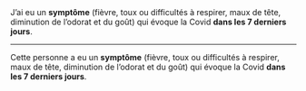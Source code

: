 <!---->J’ai eu un <b>symptôme</b> (fièvre, toux ou difficultés à respirer, maux de tête, diminution de l’odorat et du goût) qui évoque la Covid <b>dans les 7 derniers jours</b>.

---

<!---->Cette personne a eu un <b>symptôme</b> (fièvre, toux ou difficultés à respirer, maux de tête, diminution de l’odorat et du goût) qui évoque la Covid <b>dans les 7 derniers jours</b>.
